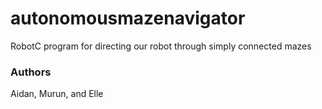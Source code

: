 # autonomousmazenavigator
RobotC program for directing our robot through simply connected mazes

### Authors
Aidan, Murun, and Elle
